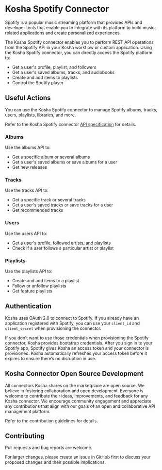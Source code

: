 # Kosha Spotify Connector

Spotify is a popular music streaming platform that provides APIs and developer tools that enable you to integrate with its platform to build music-related applications and create personalized experiences. 

The Kosha Spotify connector enables you to perform REST API operations from the Spotify API in your Kosha workflow or custom application. Using the Kosha Spotify connector, you can directly access the Spotify platform to:

* Get a user's profile, playlist, and followers
* Get a user's saved albums, tracks, and audiobooks
* Create and add items to playlists
* Control the Spotify player

## Useful Actions

You can use the Kosha Spotify connector to manage Spotify albums, tracks, users, playlists, libraries, and more.

Refer to the Kosha Spotify connector [API specification](openapi.json) for details.

### Albums

Use the albums API to:

* Get a specific album or several albums
* Get a user's saved albums or save albums for a user
* Get new releases

### Tracks 

Use the tracks API to:

* Get a specific track or several tracks
* Get a user's saved tracks or save tracks for a user
* Get recommended tracks

### Users

Use the users API to:

* Get a user's profile, followed artists, and playlists
* Check if a user follows a particular artist or playlist

### Playlists

Use the playlists API to:

* Create and add items to a playlist
* Follow or unfollow playlists
* Get feature playlists

## Authentication

Kosha uses OAuth 2.0 to connect to Spotify. If you already have an application registered with Spotify, you can use your `client_id` and `client_secret` when provisioning the connector.

If you don’t want to use those credentials when provisioning the Spotify connector, Kosha provides bootstrap credentials. After you sign in to your Spotify app, Spotify gives Kosha an access token and your connector is provisioned. Kosha automatically refreshes your access token before it expires to ensure there’s no disruption in use.

## Kosha Connector Open Source Development

All connectors Kosha shares on the marketplace are open source. We believe in fostering collaboration and open development. Everyone is welcome to contribute their ideas, improvements, and feedback for any Kosha connector. We encourage community engagement and appreciate any contributions that align with our goals of an open and collaborative API management platform.

Refer to the contribution guidelines for details.


## Contributing

Pull requests and bug reports are welcome.

For larger changes, please create an issue in GitHub first to discuss your proposed changes and their possible implications.